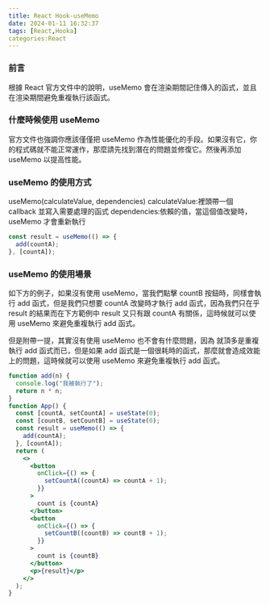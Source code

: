 ```yaml
---
title: React Hook-useMemo
date: 2024-01-11 16:32:37
tags: [React,Hooka]
categories:React
---
```


### 前言

根據 React 官方文件中的說明，useMemo 會在渲染期間記住傳入的函式，並且在渲染期間避免重複執行該函式。

<!-- more -->

### 什麼時候使用 useMemo

官方文件也強調你應該僅僅把 useMemo 作為性能優化的手段。如果沒有它，你的程式碼就不能正常運作，那麼請先找到潛在的問題並修復它。然後再添加 useMemo 以提高性能。

### useMemo 的使用方式

useMemo(calculateValue, dependencies)
calculateValue:裡頭帶一個 callback 並寫入需要處理的函式
dependencies:依賴的值，當這個值改變時，useMemo 才會重新執行

```jsx
const result = useMemo(() => {
  add(countA);
}, [countA]);
```

### useMemo 的使用場景

如下方的例子，如果沒有使用 useMemo，當我們點擊 countB 按鈕時，同樣會執行 add 函式，但是我們只想要 countA 改變時才執行 add 函式，因為我們只在乎 result 的結果而在下方範例中 result 又只有跟 countA 有關係，這時候就可以使用 useMemo 來避免重複執行 add 函式。

但是附帶一提，其實沒有使用 useMemo 也不會有什麼問題，因為 就頂多是重複執行 add 函式而已，但是如果 add 函式是一個很耗時的函式，那麼就會造成效能上的問題，這時候就可以使用 useMemo 來避免重複執行 add 函式。

```jsx
function add(n) {
  console.log("我被執行了");
  return n * n;
}
function App() {
  const [countA, setCountA] = useState(0);
  const [countB, setCountB] = useState(0);
  const result = useMemo(() => {
    add(countA);
  }, [countA]);
  return (
    <>
      <button
        onClick={() => {
          setCountA((countA) => countA + 1);
        }}
      >
        count is {countA}
      </button>
      <button
        onClick={() => {
          setCountB((countB) => countB + 1);
        }}
      >
        count is {countB}
      </button>
      <p>{result}</p>
    </>
  );
}
```

